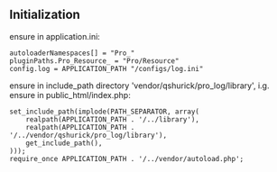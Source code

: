 Initialization
---

ensure in application.ini:
  

    autoloaderNamespaces[] = "Pro_"
    pluginPaths.Pro_Resource_ = "Pro/Resource"
    config.log = APPLICATION_PATH "/configs/log.ini"
    
    
ensure in include_path directory 'vendor/qshurick/pro_log/library', i.g. ensure in public_html/index.php:
    
    
    set_include_path(implode(PATH_SEPARATOR, array(
        realpath(APPLICATION_PATH . '/../library'),
        realpath(APPLICATION_PATH . '/../vendor/qshurick/pro_log/library'),
        get_include_path(),
    )));
    require_once APPLICATION_PATH . '/../vendor/autoload.php';
